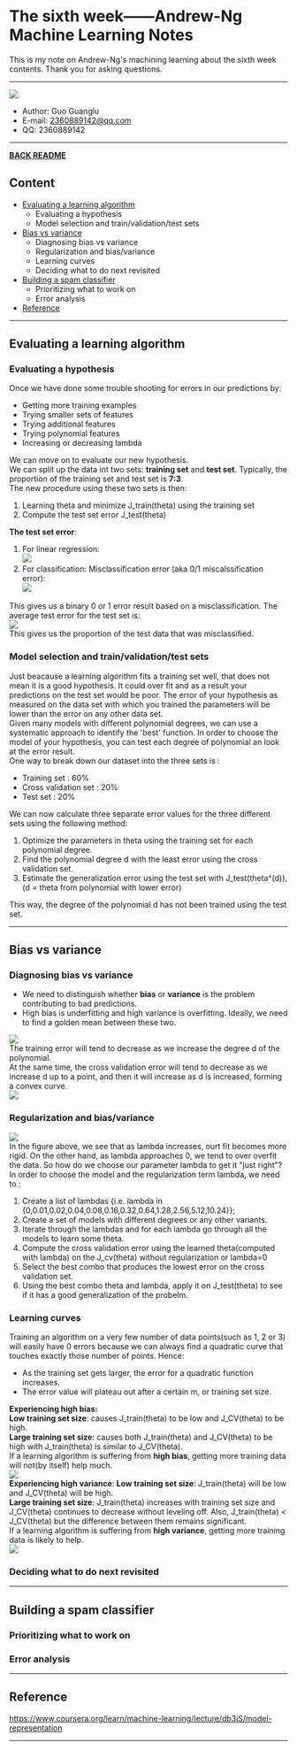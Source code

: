 # The sixth week——Andrew-Ng Machine Learning Notes  
This is my note on Andrew-Ng's machining learning about the sixth week contents. Thank you for asking questions.

***
[![](/picture/the_first_week/fig_ML.jpg)][Andrew-Ng-coursera]  
- Author: Guo Guanglu  
- E-mail: 2360889142@qq.com
- QQ: 2360889142  

*** 
[**BACK README**](README.md)  

## Content  
* [Evaluating a learning algorithm](#evaluating-a-learning-algorithm)  
	* Evaluating a hypothesis    
	* Model selection and train/validation/test sets      
* [Bias vs variance](#bias-vs-variance)  
	* Diagnosing bias vs variance        
	* Regularization and bias/variance     
	* Learning curves
	* Deciding what to do next revisited  
* [Building a spam classifier](#building-a-spam-classifier)  
	* Prioritizing what to work on  
	* Error analysis  
* [Reference](#reference)  

***  
Evaluating a learning algorithm  
-----  
### Evaluating a hypothesis  
Once we have done some trouble shooting for errors in our predictions by:  
* Getting more training examples  
* Trying smaller sets of features  
* Trying additional features  
* Trying polynomial features  
* Increasing or decreasing lambda  

We can move on to evaluate our new hypothesis.  
We can split up the data int two sets: **training set** and **test set**. Typically, the proportion of the training set and test set is 
**7:3**.  
The new procedure using these two sets is then:  
1. Learning theta and minimize J_train(theta) using the training set  
2. Compute the test set error J_test(theta)  

**The test set error**:  
1. For linear regression:  
![](/picture/the_sixth_week/LR_test_error.png)  
2. For classification: Misclassification error (aka 0/1 miscalssification error):  
![](/picture/the_sixth_week/classification_test_error.png)  

This gives us a binary 0 or 1 error result based on a misclassification. The average test error for the test set is:  
![](/picture/the_sixth_week/classification_test_error2.png)  
This gives us the proportion of the test data that was misclassified.  

### Model selection and train/validation/test sets  
Just beacause a learning algorithm fits a training set well, that does not mean it is a good hypothesis. It could over fit and as a result your predictions on the test set would be poor. The error of your hypothesis as measured on the data set with which you trained the parameters will be lower than the error on any other data set.  
Given many models with different polynomial degrees, we can use a systematic approach to identify the 'best' function. In order to choose the model of your hypothesis, you can test each degree of polynomial an look at the error result.  
One way to break down our dataset into the three sets is :  
* Training set : 60%  
* Cross validation set : 20%  
* Test set : 20%  

We can now calculate three separate error values for the three different sets using the following method:  
1. Optimize the parameters in theta using the training set for each polynomial degree.  
2. Find the polynomial degree d with the least error using the cross validation set.  
3. Estimate the generalization error using the test set with J_test(theta^(d)), (d = theta from polynomial with lower error)

This way, the degree of the polynomial d has not been trained using the test set.  

***  
Bias vs variance  
-----  
### Diagnosing bias vs variance  
* We need to distinguish whether **bias** or **variance** is the problem contributing to bad predictions.  
* High bias is underfitting and high variance is overfitting. Ideally, we need to find a golden mean between these two.  

![](/picture/the_sixth_week/bias_variance1.png)  
The training error will tend to decrease as we increase the degree d of the polynomial.  
At the same time, the cross validation error will tend to decrease as we increase d up to a point, and then it will increase as d is increased, forming a convex curve.  
![](/picture/the_sixth_week/bias_variance2.png)  
### Regularization and bias/variance  
![](/picture/the_sixth_week/reg_bias_variance.png)  
In the figure above, we see that as lambda increases, ourt fit becomes more rigid. On the other hand, as lambda approaches 0, we tend to over overfit the data. So how do we choose our parameter lambda to get it "just right"? In order to choose the model and the regularization term lambda, we need to :  
1. Create a list of lambdas {i.e. lambda in {0,0.01,0.02,0.04,0.08,0.16,0.32,0.64,1.28,2.56,5.12,10.24}};  
2. Create a set of models with different degrees or any other variants.  
3. Iterate through the lambdas and for each lambda go through all the models to learn some theta.  
4. Compute the cross validation error using the learned theta(computed with lambda) on the J_cv(theta) without regularization or lambda=0  
5. Select the best combo that produces the lowest error on the cross validation set.  
6. Using the best combo theta and lambda, apply it on J_test(theta) to see if it has a good generalization of the probelm.  

### Learning curves  
Training an algorithm on a very few number of data points(such as 1, 2 or 3) will easily have 0 errors because we can  always find a quadratic curve that touches exactly those number of points. Hence:  
* As the training set gets larger, the error for a quadratic function increases.  
* The error value will plateau out after a certain m, or training set size.  

**Experiencing high bias:**  
**Low training set size**: causes J_train(theta) to be low and J_CV(theta) to be high.  
**Large training set size**: causes both J_train(theta) and J_CV(theta) to be high with J_train(theta) is similar to J_CV(theta).  
If a learning algorithm is suffering from **high bias**, getting more training data will not(by itself) help much.  
![](/picture/the_sixth_week/learning_curves.png)  
**Experiencing high variance**: 
 **Low training set size**: J_train(theta) will be low and J_CV(theta) will be high.  
 **Large training set size**: J_train(theta) increases with training set size and J_CV(theta) continues to decrease without leveling off. Also, J_train(theta) < J_CV(theta) but the difference between them remains significant.  
 If a learning algorithm is suffering from **high variance**, getting more training data is likely to help.  
 ![](/picture/the_sixth_week/learning_curves.png)  
### Deciding what to do next revisited  

***  
Building a spam classifier  
----  
### Prioritizing what to work on  

### Error analysis  




***  
Reference  
----  
https://www.coursera.org/learn/machine-learning/lecture/db3jS/model-representation  

---------------------------------------------------------
[Andrew-Ng-coursera]:https://www.coursera.org/learn/machine-learning/lecture/db3jS/model-representation "Andrew Ng coursera"
